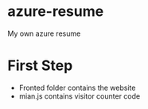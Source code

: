 # azure-resume

My own azure resume

# First Step

- Fronted folder contains the website
- mian.js contains visitor counter code

